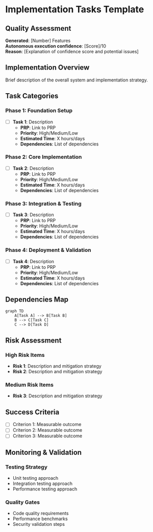 # Implementation Tasks Template

## Quality Assessment

**Generated**: [Number] Features  
**Autonomous execution confidence**: [Score]/10  
**Reason**: [Explanation of confidence score and potential issues]

## Implementation Overview

Brief description of the overall system and implementation strategy.

## Task Categories

### Phase 1: Foundation Setup
- [ ] **Task 1**: Description
  - **PRP**: Link to PRP
  - **Priority**: High/Medium/Low
  - **Estimated Time**: X hours/days
  - **Dependencies**: List of dependencies

### Phase 2: Core Implementation  
- [ ] **Task 2**: Description
  - **PRP**: Link to PRP
  - **Priority**: High/Medium/Low
  - **Estimated Time**: X hours/days
  - **Dependencies**: List of dependencies

### Phase 3: Integration & Testing
- [ ] **Task 3**: Description
  - **PRP**: Link to PRP
  - **Priority**: High/Medium/Low
  - **Estimated Time**: X hours/days
  - **Dependencies**: List of dependencies

### Phase 4: Deployment & Validation
- [ ] **Task 4**: Description
  - **PRP**: Link to PRP
  - **Priority**: High/Medium/Low
  - **Estimated Time**: X hours/days
  - **Dependencies**: List of dependencies

## Dependencies Map

```mermaid
graph TD
    A[Task A] --> B[Task B]
    B --> C[Task C]
    C --> D[Task D]
```

## Risk Assessment

### High Risk Items
- **Risk 1**: Description and mitigation strategy
- **Risk 2**: Description and mitigation strategy

### Medium Risk Items
- **Risk 3**: Description and mitigation strategy

## Success Criteria

- [ ] Criterion 1: Measurable outcome
- [ ] Criterion 2: Measurable outcome
- [ ] Criterion 3: Measurable outcome

## Monitoring & Validation

### Testing Strategy
- Unit testing approach
- Integration testing approach  
- Performance testing approach

### Quality Gates
- Code quality requirements
- Performance benchmarks
- Security validation steps